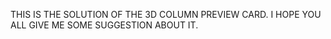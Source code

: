 THIS IS THE SOLUTION OF THE 3D COLUMN PREVIEW CARD.
I HOPE YOU ALL GIVE ME SOME SUGGESTION ABOUT IT.
